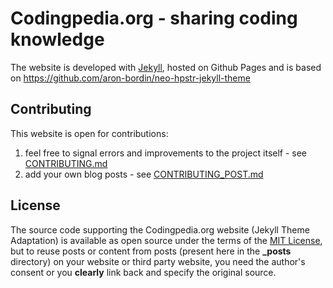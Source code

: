 Codingpedia.org - sharing coding knowledge
=======================================
The website is developed with [Jekyll](https://github.com/jekyll/jekyll), hosted on Github Pages and is based on https://github.com/aron-bordin/neo-hpstr-jekyll-theme

## Contributing
This website is open for contributions:

1. feel free to signal errors and improvements to the project itself - see [CONTRIBUTING.md](CONTRIBUTING.md)
2. add your own blog posts - see [CONTRIBUTING_POST.md](CONTRIBUTING_POST.md)

## License

The source code supporting the Codingpedia.org website (Jekyll Theme Adaptation) is available as open source under the terms of the [MIT License](http://opensource.org/licenses/MIT), but to reuse posts or content from posts (present here in the **_posts** directory) on your website or third party website, you need the author's consent or you **clearly** link back and specify the original source.
